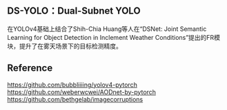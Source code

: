 DS-YOLO：Dual-Subnet YOLO
---
在YOLOv4基础上结合了Shih-Chia Huang等人在“DSNet: Joint Semantic Learning for Object
Detection in Inclement Weather Conditions”提出的FR模块，提升了在雾天场景下的目标检测精度。

Reference
---
https://github.com/bubbliiiing/yolov4-pytorch  
https://github.com/weberwcwei/AODnet-by-pytorch  
https://github.com/bethgelab/imagecorruptions  
